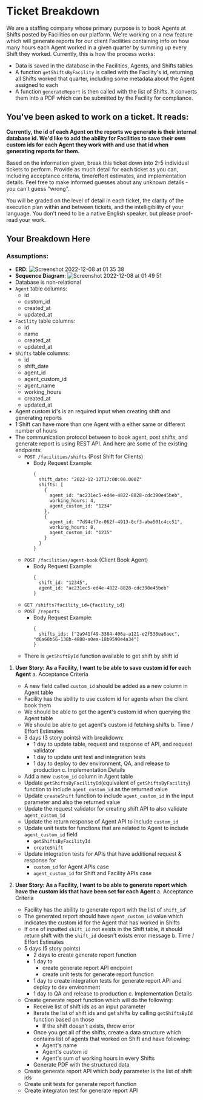 # Ticket Breakdown
We are a staffing company whose primary purpose is to book Agents at Shifts posted by Facilities on our platform. We're working on a new feature which will generate reports for our client Facilities containing info on how many hours each Agent worked in a given quarter by summing up every Shift they worked. Currently, this is how the process works:

- Data is saved in the database in the Facilities, Agents, and Shifts tables
- A function `getShiftsByFacility` is called with the Facility's id, returning all Shifts worked that quarter, including some metadata about the Agent assigned to each
- A function `generateReport` is then called with the list of Shifts. It converts them into a PDF which can be submitted by the Facility for compliance.

## You've been asked to work on a ticket. It reads:

**Currently, the id of each Agent on the reports we generate is their internal database id. We'd like to add the ability for Facilities to save their own custom ids for each Agent they work with and use that id when generating reports for them.**


Based on the information given, break this ticket down into 2-5 individual tickets to perform. Provide as much detail for each ticket as you can, including acceptance criteria, time/effort estimates, and implementation details. Feel free to make informed guesses about any unknown details - you can't guess "wrong".


You will be graded on the level of detail in each ticket, the clarity of the execution plan within and between tickets, and the intelligibility of your language. You don't need to be a native English speaker, but please proof-read your work.

## Your Breakdown Here

### Assumptions:
- **ERD**:
![Screenshot 2022-12-08 at 01 35 38](https://user-images.githubusercontent.com/7077041/206267139-6af62101-acc0-4ba0-ab52-734481babe40.png)
- **Sequence Diagram**:
![Screenshot 2022-12-08 at 01 49 51](https://user-images.githubusercontent.com/7077041/206269756-78918645-2f67-482a-8600-b186e04a1813.png)
- Database is non-relational
- `Agent` table columns:
  - id
  - custom_id
  - created_at
  - updated_at
- `Facility` table columns:
  - id
  - name
  - created_at
  - updated_at
- `Shifts` table columns:
  - id
  - shift_date
  - agent_id
  - agent_custom_id
  - agent_name
  - working_hours
  - created_at
  - updated_at
- Agent custom id's is an required input when creating shift and generating reports
- 1 Shift can have more than one Agent with a either same or different number of hours
- The communication protocol between to book agent, post shifts, and generate report is using REST API. And here are some of the existing endpoints:
  - `POST /facilities/shifts` (Post Shift for Clients)
    - Body Request Example:
      ```
      { 
        shift_date: "2022-12-12T17:00:00.000Z"
        shifts: [
          {
            agent_id: "ac231ec5-ed4e-4822-8828-cdc390e45beb",
            working_hours: 4,
            agent_custom_id: "1234"
          },
          {
            agent_id: "7d94cf7e-062f-4913-8cf3-aba501c4cc51",
            working_hours: 8,
            agent_custom_id: "1235"
          }
        }
      }
      ```
  - `POST /facilities/agent-book` (Client Book Agent)
    - Body Request Example:
      ```
      {
        shift_id: "12345",
        agent_id: "ac231ec5-ed4e-4822-8828-cdc390e45beb"
      }
      ```
  - `GET /shifts?facility_id={facility_id}`
  - `POST /reports`
    - Body Request Example:
      ```
      {
        shifts_ids: ["2a941f49-3384-406a-a121-e2f538ea6aec", "d6a68b56-138b-4888-a0ea-18b9590e4a34"]
      }
      ```
  - There is `getShiftById` function available to get shift by shift id

1. **User Story: As a Facility, I want to be able to save custom id for each Agent**
  a. Acceptance Criteria
    - A new field called `custom_id` should be added as a new column in Agent table
    - Facility has the ability to use custom id for agents when the client book them
    - We should be able to get the agent's custom id when querying the Agent table
    - We should be able to get agent's custom id fetching shifts
  b. Time / Effort Estimates
    - 3 days (3 story points) with breakdown:
      - 1 day to update table, request and response of API, and request validator
      - 1 day to update unit test and integration tests
      - 1 day to deploy to dev environment, QA, and release to production
  c. Implementation Details
    - Add a new `custom_id` column in Agent table
    - Update `getShiftsByFacilityId`(equivalent of `getShiftsByFacility`) function to include `agent_custom_id` as the returned value
    - Update `createShift` function to include `agent_custom_id` in the input parameter and also the returned value
    - Update the request validator for creating shift API to also validate `agent_custom_id`
    - Update the return response of Agent API to include `custom_id`
    - Update unit tests for functions that are related to Agent to include `agent_custom_id` field
      - `getShiftsByFacilityId`
      - `createShift`
    - Update integration tests for APIs that have additional request & response for
      - `custom_id` for Agent APIs case
      - `agent_custom_id` for Shift and Facility APIs case


2. **User Story: As a Facility, I want to be able to generate report which have the custom ids that have been set for each Agent**
  a. Acceptance Criteria
    - Facility has the ability to generate report with the list of `shift_id`'
    - The generated report should have `agent_custom_id` value which indicates the custom id for the Agent that has worked in Shifts
    - If one of inputted `shift_id` not exists in the Shift table, it should return shift with the `shift_id` doesn't exists error message
  b. Time / Effort Estimates
    - 5 days (5 story points)
      - 2 days to create generate report function
      - 1 day to
        - create generate report API endpoint
        - create unit tests for generate report function
      - 1 day to create integration tests for generate report API and deploy to dev environment
      - 1 day to QA and release to production
  c. Implementation Details
    - Create generate report function which will do the following:
      - Receive list of shift ids as an input parameter
      - Iterate the list of shift ids and get shifts by calling `getShiftsById` function based on those
        - If the shift doesn't exists, throw error
      - Once you get all of the shifts, create a data structure which contains list of agents that worked on Shift and have following:
        - Agent's name
        - Agent's custom id
        - Agent's sum of working hours in every Shifts
      - Generate PDF with the structured data
    - Create generate report API which body parameter is the list of shift ids
    - Create unit tests for generate report function
    - Create integraton test for generate report API
